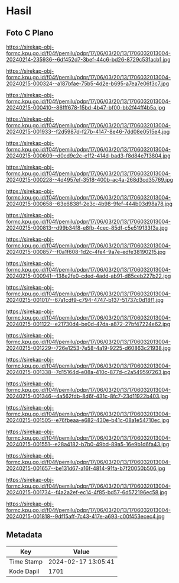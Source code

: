 # Hasil

## Foto C Plano

https://sirekap-obj-formc.kpu.go.id/f04f/pemilu/pdpr/17/06/03/20/13/1706032013004-20240214-235936--6df452d7-3bef-44c6-bd26-8729c531acb1.jpg

https://sirekap-obj-formc.kpu.go.id/f04f/pemilu/pdpr/17/06/03/20/13/1706032013004-20240215-000324--a187bfae-75b5-4d2e-b695-a7ea7e06f3c7.jpg

https://sirekap-obj-formc.kpu.go.id/f04f/pemilu/pdpr/17/06/03/20/13/1706032013004-20240215-000410--86fff678-15bd-4b47-bf00-bb2f44ff4b5a.jpg

https://sirekap-obj-formc.kpu.go.id/f04f/pemilu/pdpr/17/06/03/20/13/1706032013004-20240215-001933--f2d5987d-f27b-4147-8e46-7dd08e0515e4.jpg

https://sirekap-obj-formc.kpu.go.id/f04f/pemilu/pdpr/17/06/03/20/13/1706032013004-20240215-000609--d0cd9c2c-e1f2-414d-bad3-f8d84e7f3804.jpg

https://sirekap-obj-formc.kpu.go.id/f04f/pemilu/pdpr/17/06/03/20/13/1706032013004-20240215-000228--4d4957ef-3518-400b-ac4a-268d3cd35769.jpg

https://sirekap-obj-formc.kpu.go.id/f04f/pemilu/pdpr/17/06/03/20/13/1706032013004-20240215-000658--63e6838f-2e3c-4b98-9fef-444b03d98a78.jpg

https://sirekap-obj-formc.kpu.go.id/f04f/pemilu/pdpr/17/06/03/20/13/1706032013004-20240215-000813--d99b34f8-e8fb-4cec-85df-c5e519133f3a.jpg

https://sirekap-obj-formc.kpu.go.id/f04f/pemilu/pdpr/17/06/03/20/13/1706032013004-20240215-000857--f0a1f608-1d2c-4fe4-9a7e-edfe38190215.jpg

https://sirekap-obj-formc.kpu.go.id/f04f/pemilu/pdpr/17/06/03/20/13/1706032013004-20240215-000941--138e2fe0-cded-4add-ab91-d85ceb227b22.jpg

https://sirekap-obj-formc.kpu.go.id/f04f/pemilu/pdpr/17/06/03/20/13/1706032013004-20240215-001017--67a1cdf9-c794-4747-b137-51737c0d18f1.jpg

https://sirekap-obj-formc.kpu.go.id/f04f/pemilu/pdpr/17/06/03/20/13/1706032013004-20240215-001122--e21730d4-be0d-47da-a872-27bf47224e62.jpg

https://sirekap-obj-formc.kpu.go.id/f04f/pemilu/pdpr/17/06/03/20/13/1706032013004-20240215-001229--726e1253-7e58-4a19-9225-d60863c21938.jpg

https://sirekap-obj-formc.kpu.go.id/f04f/pemilu/pdpr/17/06/03/20/13/1706032013004-20240215-001338--7d15164d-e08a-410c-877d-c2a549597263.jpg

https://sirekap-obj-formc.kpu.go.id/f04f/pemilu/pdpr/17/06/03/20/13/1706032013004-20240215-001346--4a562fdb-8d6f-431c-8fc7-23d11922b403.jpg

https://sirekap-obj-formc.kpu.go.id/f04f/pemilu/pdpr/17/06/03/20/13/1706032013004-20240215-001505--e76fbeaa-e682-430e-b41c-08a1e54710ec.jpg

https://sirekap-obj-formc.kpu.go.id/f04f/pemilu/pdpr/17/06/03/20/13/1706032013004-20240215-001551--e28a4182-b7b0-49bd-89a5-16e9b1d6fa43.jpg

https://sirekap-obj-formc.kpu.go.id/f04f/pemilu/pdpr/17/06/03/20/13/1706032013004-20240215-001657--be131d67-a16f-4814-91fa-b7f20050b506.jpg

https://sirekap-obj-formc.kpu.go.id/f04f/pemilu/pdpr/17/06/03/20/13/1706032013004-20240215-001734--f4a2a2ef-ec14-4f85-bd57-6d572196ec58.jpg

https://sirekap-obj-formc.kpu.go.id/f04f/pemilu/pdpr/17/06/03/20/13/1706032013004-20240215-001818--9df15aff-7c43-417e-a693-c00f453ecec4.jpg


## Metadata

| Key        | Value               |
| ---------- | ------------------- |
| Time Stamp | 2024-02-17 13:05:41 |
| Kode Dapil | 1701                |




